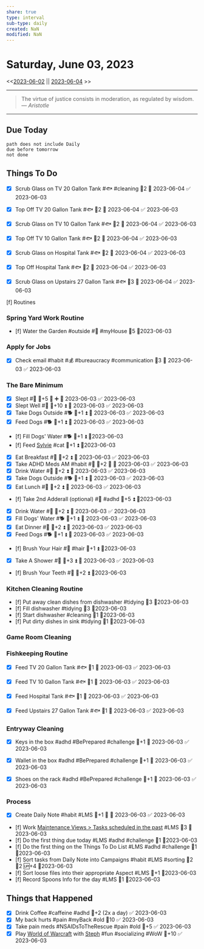 ```yaml
---
share: true
type: interval
sub-type: daily
created: NaN 
modified: NaN
---
```

# Saturday, June 03, 2023
<<[2023-06-02](./2023-06-02.md) || [2023-06-04](./2023-06-04.md) >>

---

> The virtue of justice consists in moderation, as regulated by wisdom.
> — <cite>Aristotle</cite>

---
## Due Today
```tasks
path does not include Daily
due before tomorrow
not done
```

## Things To Do


- [x] Scrub Glass on TV 20 Gallon Tank #🐟 #cleaning 🥄2 📅 2023-06-04 ✅ 2023-06-03
- [x] Top Off TV 20 Gallon Tank #🐟 🥄2 📅 2023-06-04 ✅ 2023-06-03
- [x] Scrub Glass on TV 10 Gallon Tank #🐟 🥄2 📅 2023-06-04 ✅ 2023-06-03
- [x] Top Off TV 10 Gallon Tank #🐟 🥄2 📅 2023-06-04 ✅ 2023-06-03
- [x] Scrub Glass on Hospital Tank #🐟 🥄2 📅 2023-06-04 ✅ 2023-06-03
- [x] Top Off Hospital Tank #🐟 🥄2 📅 2023-06-04 ✅ 2023-06-03
- [x] Scrub Glass on Upstairs 27 Gallon Tank #🐟 🥄3 📅 2023-06-04 ✅ 2023-06-03















































[f] Routines
### Spring Yard Work Routine
- [f] Water the Garden #outside #🌱 #myHouse 🥄5 📆2023-06-03


### Apply for Jobs
- [x] Check email #habit #💰 #bureaucracy #communication 🥄3 📅 2023-06-03 ✅ 2023-06-03


### The Bare Minimum
- [x] Slept #🛌 🥄+5 🔺 ➕ 📅 2023-06-03 ✅ 2023-06-03
- [x] Slept Well #🛌 🥄+10 ⏫ 📅 2023-06-03 ✅ 2023-06-03
- [x] Take Dogs Outside #🐕 🥄+1 ⏫ 📅 2023-06-03 ✅ 2023-06-03
- [x] Feed Dogs #🐕 🥄+1 ⏫ 📅 2023-06-03 ✅ 2023-06-03
- [f] Fill Dogs' Water #🐕 🥄+1 ⏫ 📆2023-06-03
- [f] Feed [Sylvie](../../03%20-%20Belonging%20%F0%9F%91%AA/00%20-%20The%20Pack%20%F0%9F%90%95/Sylvie.md) #cat 🥄+1 ⏫ 📆2023-06-03
- [x] Eat Breakfast #🍎 🥄+2 ⏫ 📅 2023-06-03 ✅ 2023-06-03
- [x] Take ADHD Meds AM #habit #💊 🥄+2 🔺 📅 2023-06-03 ✅ 2023-06-03
- [x] Drink Water #🌊 🥄+2 ⏫ 📅 2023-06-03 ✅ 2023-06-03
- [x] Take Dogs Outside #🐕 🥄+1 ⏫ 📅 2023-06-03 ✅ 2023-06-03
- [x] Eat Lunch #🍎 🥄+2 ⏫ 📅 2023-06-03 ✅ 2023-06-03
- [f] Take 2nd Adderall (optional) #💊 #adhd 🥄+5 ⏫ 📆2023-06-03
- [x] Drink Water #🌊  🥄+2 ⏫ 📅 2023-06-03 ✅ 2023-06-03
- [x] Fill Dogs' Water #🐕 🥄+1 ⏫ 📅 2023-06-03 ✅ 2023-06-03
- [x] Eat Dinner #🍎 🥄+2 ⏫ 📅 2023-06-03 ✅ 2023-06-03
- [x] Feed Dogs #🐕 🥄+1 ⏫ 📅 2023-06-03 ✅ 2023-06-03
- [f] Brush Your Hair #🚿 #hair 🥄+1 ⏫ 📆2023-06-03
- [x] Take A Shower #🚿 🥄+3 ⏫ 📅 2023-06-03 ✅ 2023-06-03
- [f] Brush Your Teeth #🚿 🥄+2 ⏫ 📆2023-06-03


### Kitchen Cleaning Routine
- [f] Put away clean dishes from dishwasher #tidying 🥄3 📆2023-06-03
- [f] Fill dishwasher #tidying 🥄3 📆2023-06-03
- [f] Start dishwasher #cleaning 🥄1 📆2023-06-03
- [f] Put dirty dishes in sink #tidying 🥄1 📆2023-06-03


### Game Room Cleaning


### Fishkeeping Routine
- [x] Feed TV 20 Gallon Tank #🐟 🥄1 📅 2023-06-03 ✅ 2023-06-03
- [x] Feed TV 10 Gallon Tank #🐟 🥄1 📅 2023-06-03 ✅ 2023-06-03
- [x] Feed Hospital Tank #🐟 🥄1 📅 2023-06-03 ✅ 2023-06-03
- [x] Feed Upstairs 27 Gallon Tank #🐟 🥄1 📅 2023-06-03 ✅ 2023-06-03


### Entryway Cleaning
- [x] Keys in the box #adhd #BePrepared #challenge 🥄+1 📅 2023-06-03 ✅ 2023-06-03
- [x] Wallet in the box #adhd #BePrepared #challenge 🥄+1 📅 2023-06-03 ✅ 2023-06-03
- [x] Shoes on the rack #adhd #BePrepared #challenge 🥄+1 📅 2023-06-03 ✅ 2023-06-03


### Process
- [x] Create Daily Note #habit #LMS 🥄+1 🔺 📅 2023-06-03 ✅ 2023-06-03
- [f] Work [Maintenance Views > Tasks scheduled in the past](../02%20-%20Tools/Maintenance%20Views.md#Tasks%20scheduled%20in%20the%20past) #LMS 🥄3 📆2023-06-03
- [f] Do the first thing due today #LMS #adhd #challenge 🥄1 📆2023-06-03
- [f] Do the first thing on the Things To Do List #LMS #adhd #challenge 🥄1 📆2023-06-03
- [f] Sort tasks from Daily Note into Campaigns #habit #LMS #sorting 🍅2 🥄2 🆙+4  📆2023-06-03
- [f] Sort loose files into their appropriate Aspect #LMS 🥄+1  📆2023-06-03
- [f] Record Spoons Info for the day #LMS 🥄1 📆2023-06-03




## Things that Happened
- [x] Drink Coffee #caffeine #adhd 🥄+2 (2x a day) ✅ 2023-06-03
- [x] My back hurts #pain #myBack #old 🥄10 ✅ 2023-06-03
- [x] Take pain meds #NSAIDsToTheRescue #pain #old 🥄+5 ✅ 2023-06-03
- [x] Play [World of Warcraft](World%20of%20Warcraft.md) with [Steph](../../03%20-%20Belonging%20%F0%9F%91%AA/01%20-%20The%20Clan/Stephanie%20Fear.md) #fun #socializing #WoW 🥄+10 ✅ 2023-06-03